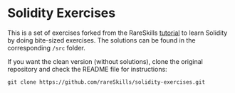 # Solidity Exercises

This is a set of exercises forked from the RareSkills [tutorial](https://rareskills.io/learn-solidity) to learn Solidity by doing bite-sized exercises.
The solutions can be found in the corresponding `/src` folder.

If you want the clean version (without solutions), clone the original repository and check the README file for instructions:

```
git clone https://github.com/rareSkills/solidity-exercises.git
```
